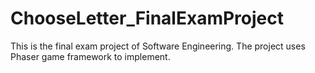 # ChooseLetter_FinalExamProject
This is the final exam project of Software Engineering. The project uses Phaser game framework to implement.
